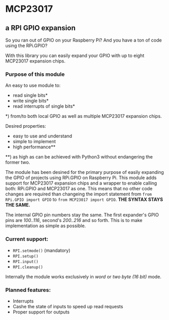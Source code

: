 # MCP23017
## a RPI GPIO expansion

So you ran out of GPIO on your Raspberry Pi? 
And you have a ton of code using the RPi.GPIO?

With this library you can easily expand your GPIO with up to eight MCP23017 expansion chips.

### Purpose of this module

An easy to use module to:
 - read single bits*
 - write single bits*
 - read interrupts of single bits*
 
 *) from/to both local GPIO as well as multiple MCP23017 expansion chips.

Desired properties:
 - easy to use and understand
 - simple to implement
 - high performance**
 
 **) as high as can be achieved with Python3 without 
    endangering the former two.

The module has been desined for the primary purpose of easily expanding the GPIO of projects using RPi.GPIO on Raspberry Pi. This module adds support for MCP23017 expansion chips and a wrapper to enable calling both: RPi.GPIO and MCP23017 as one. This means that no other code changes are required than changeing the import statement from ```from RPi.GPIO import GPIO``` to ```from MCP23017 import GPIO```. 
**THE SYNTAX STAYS THE SAME.**

The internal GPIO pin numbers stay the same. The first expander's GPIO pins are *100..116*, second's *200..216* and so forth. This is to make implementation as simple as possible.

### Current support:

 - ```RPI.setmode()``` (mandatory)
 - ```RPI.setup()```
 - ```RPI.input()```
 - ```RPI.cleanup()```

Internally the module works exclusively in *word* or *two byte* *(16 bit)* mode.

### Planned features:

 - Interrupts
 - Cashe the state of inputs to speed up read requests
 - Proper support for outputs
